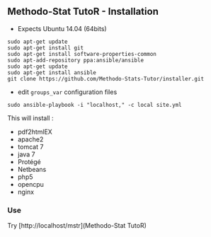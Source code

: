## Methodo-Stat TutoR - Installation

- Expects Ubuntu 14.04 (64bits)

```
sudo apt-get update
sudo apt-get install git
sudo apt-get install software-properties-common
sudo apt-add-repository ppa:ansible/ansible
sudo apt-get update
sudo apt-get install ansible
git clone https://github.com/Methodo-Stats-Tutor/installer.git
```

- edit `groups_var` configuration files

```
sudo ansible-playbook -i "localhost," -c local site.yml
```

This will install :

- pdf2htmlEX
- apache2
- tomcat 7
- java 7
- Protégé
- Netbeans
- php5
- opencpu
- nginx

### Use

Try [http://localhost/mstr](Methodo-Stat TutoR)

